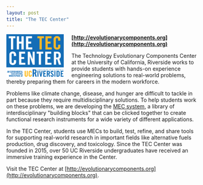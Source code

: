 ```yaml
---
layout: post
title: "The TEC Center"
---
```




  <img src="/assets/tec_center_logo.png" width="30%" align="left" style="PADDING-RIGHT: 20px">

**[http://evolutionarycomponents.org](http://evolutionarycomponents.org)**

The Technology Evolutionary Components Center at the University of California, Riverside works to provide students with hands-on experience engineering solutions to real-world problems, thereby preparing them for careers in the modern workforce.

Problems like climate change, disease, and hunger are difficult to tackle in part because they require multidisciplinary solutions. To help students work on these problems, we are developing the [MEC system](http://groverlab.org/research), a library of interdisciplinary "building blocks" that can be clicked together to create functional research instruments for a wide variety of different applications.

In the TEC Center, students use MECs to build, test, refine, and share tools for supporting real-world research in important fields like alternative fuels production, drug discovery, and toxicology. Since the TEC Center was founded in 2015, over 50 UC Riverside undergraduates have received an immersive training experience in the Center.

<!--more-->

Visit the TEC Center at [http://evolutionarycomponents.org](http://evolutionarycomponents.org).
